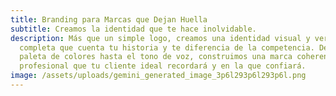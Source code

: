 ```yaml
---
title: Branding para Marcas que Dejan Huella
subtitle: Creamos la identidad que te hace inolvidable.
description: Más que un simple logo, creamos una identidad visual y verbal
  completa que cuenta tu historia y te diferencia de la competencia. Desde la
  paleta de colores hasta el tono de voz, construimos una marca coherente y
  profesional que tu cliente ideal recordará y en la que confiará.
image: /assets/uploads/gemini_generated_image_3p6l293p6l293p6l.png
---
```

